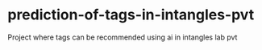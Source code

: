 # prediction-of-tags-in-intangles-pvt
Project where tags can be recommended using ai in intangles lab pvt
